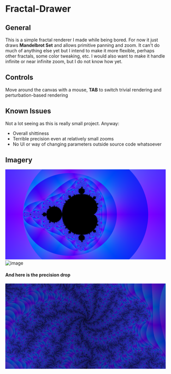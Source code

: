 # Fractal-Drawer

## General
This is a simple fractal renderer I made while being bored. For now it just draws **Mandelbrot Set** and allows primitive panning and zoom. 
It can't do much of anything else yet but I intend to make it more flexible, perhaps other fractals, some color tweaking, etc. 
I would also want to make it handle infinite or near infinite zoom, but I do not know how yet.

## Controls
Move around the canvas with a mouse, **TAB** to switch trivial rendering and perturbation-based rendering

## Known Issues
Not a lot seeing as this is really small project.
Anyway:
 - Overall shittiness
 - Terrible precision even at relatively small zooms
 - No UI or way of changing parameters outside source code whatsoever

## Imagery
![image](img/zoomed_out.png)
![image](img/zoomed_in.png)

#### And here is the precision drop

![image](img/bad_zoom.png)
